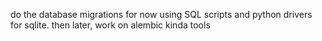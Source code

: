 do the database migrations for now using SQL scripts and python drivers for sqlite. then later, work on alembic kinda tools
